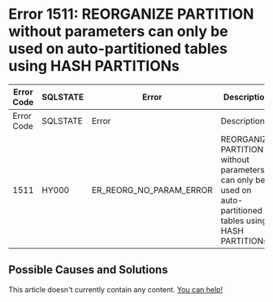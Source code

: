 
# Error 1511: REORGANIZE PARTITION without parameters can only be used on auto-partitioned tables using HASH PARTITIONs


| Error Code | SQLSTATE | Error | Description |
| --- | --- | --- | --- |
| Error Code | SQLSTATE | Error | Description |
| 1511 | HY000 | ER_REORG_NO_PARAM_ERROR | REORGANIZE PARTITION without parameters can only be used on auto-partitioned tables using HASH PARTITIONs |




## Possible Causes and Solutions


This article doesn't currently contain any content. [You can help!](/kb/en/writing-and-editing-knowledge-base-articles/)

